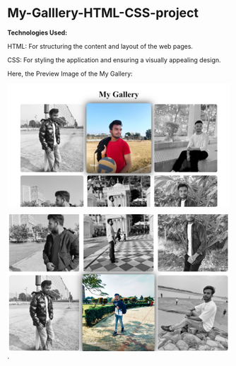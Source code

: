# My-Galllery-HTML-CSS-project


**Technologies Used:**

HTML: For structuring the content and layout of the web pages.

CSS: For styling the application and ensuring a visually appealing design.

Here, the Preview Image of the My Gallery:

![Preview Image](gall1.png)

![Preview_Image](gall2.png).


